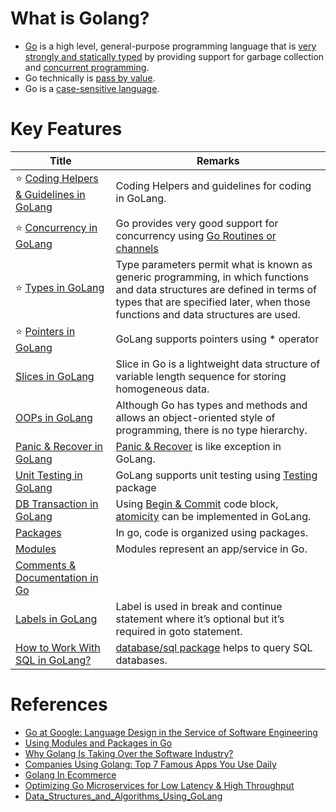 # What is Golang?
- [Go](https://go.dev/) is a high level, general-purpose programming language that is [very strongly and statically typed](https://github.com/Anshul619/LLD-OOPs-Design-Patterns-Go/OOPs/TypesGo.md) by providing support for garbage collection and [concurrent programming](https://github.com/Anshul619/Concurrency-Go).
- Go technically is [pass by value](Pointers.md).
- Go is a [case-sensitive language](https://en.wikipedia.org/wiki/Case_sensitivity).

# Key Features

| Title                                                                                                    | Remarks                                                                                                                                                                                                                                                                        |
|----------------------------------------------------------------------------------------------------------|--------------------------------------------------------------------------------------------------------------------------------------------------------------------------------------------------------------------------------------------------------------------------------|
| :star: [Coding Helpers & Guidelines in GoLang](CodingHelpers&Guidelines.md)                              | Coding Helpers and guidelines for coding in GoLang.                                                                                                                                                                                                                            |
| :star: [Concurrency in GoLang](https://github.com/Anshul619/Concurrency-Go)                              | Go provides very good support for concurrency using [Go Routines or channels](https://github.com/Anshul619/Concurrency-Go)                                                                                                                                                     |
| :star: [Types in GoLang](https://github.com/Anshul619/LLD-OOPs-Design-Patterns-Go/OOPs/TypesGo.md)       | Type parameters permit what is known as generic programming, in which functions and data structures are defined in terms of types that are specified later, when those functions and data structures are used.                                                                 |
| :star: [Pointers in GoLang](Pointers.md)                                                                 | GoLang supports pointers using * operator                                                                                                                                                                                                                                      |
| [Slices in GoLang](Slices.md)                                                                            | Slice in Go is a lightweight data structure of variable length sequence for storing homogeneous data.                                                                                                                                                                          |
| [OOPs in GoLang](https://github.com/Anshul619/LLD-OOPs-Design-Patterns-Go/OOPs/Readme.md)                | Although Go has types and methods and allows an object-oriented style of programming, there is no type hierarchy.                                                                                                                                                              |
| [Panic & Recover in GoLang](Panic&ErrorHandling/Readme.md)                                               | [Panic & Recover](https://golangbot.com/panic-and-recover/) is like exception in GoLang.                                                                                                                                                                                       |
| [Unit Testing in GoLang](Testing/Readme.md)                                                              | GoLang supports unit testing using [Testing](https://pkg.go.dev/testing) package                                                                                                                                                                                               |
| [DB Transaction in GoLang](DBTransaction.md)                                                             | Using [Begin & Commit](https://dev.to/techschoolguru/a-clean-way-to-implement-database-transaction-in-golang-2ba) code block, [atomicity](https://github.com/Anshul619/HLD-System-Designs/blob/main/3_Databases/1_ACIDTransactions/Atomicity.md) can be implemented in GoLang. |
| [Packages](ModulesPackages/Packages.md)                                                                  | In go, code is organized using packages.                                                                                                                                                                                                                                       |
| [Modules](ModulesPackages/Readme.md)                                                                     | Modules represent an app/service in Go.                                                                                                                                                                                                                                        |
| [Comments & Documentation in Go](Comments.md)                                                            |                                                                                                                                                                                                                                                                                |
| [Labels in GoLang](https://medium.com/golangspec/labels-in-go-4ffd81932339)                              | Label is used in break and continue statement where it’s optional but it’s required in goto statement.                                                                                                                                                                         |
| [How to Work With SQL in GoLang?](https://betterprogramming.pub/how-to-work-with-sql-in-go-ca8bc0b30722) | [database/sql package](https://pkg.go.dev/database/sql) helps to query SQL databases.                                                                                                                                                                                          |

# References
- [Go at Google: Language Design in the Service of Software Engineering](https://go.dev/talks/2012/splash.article#TOC_1)
- [Using Modules and Packages in Go](https://levelup.gitconnected.com/using-modules-and-packages-in-go-36a418960556)
- [Why Golang Is Taking Over the Software Industry?](https://betterprogramming.pub/why-golang-is-about-to-take-over-the-software-industry-fb48174a4cf)
- [Companies Using Golang: Top 7 Famous Apps You Use Daily](https://brainhub.eu/library/companies-using-golang)
- [Golang In Ecommerce](https://reemishirsath.medium.com/golang-in-ecommerce-ac87a8512e75)
- [Optimizing Go Microservices for Low Latency & High Throughput](https://muratdemirci.com.tr/en/optimizing-go-microservices/)
- [Data_Structures_and_Algorithms_Using_GoLang](https://github.com/sraynitjsr/Data_Structures_and_Algorithms_Using_GoLang/tree/main)
